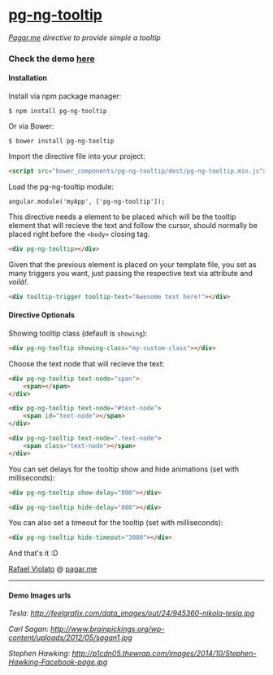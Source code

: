 # [pg-ng-tooltip](http://pagarme.github.io/pg-ng-tooltip/)
*[Pagar.me](http://pagar.me) directive to provide simple a tooltip*

### Check the demo [here](http://pagarme.github.io/pg-ng-tooltip/)

#### Installation

Install via npm package manager:
```
$ npm install pg-ng-tooltip
```

Or via Bower:
```
$ bower install pg-ng-tooltip
```

Import the directive file into your project:
```html
<script src="bower_components/pg-ng-tooltip/dest/pg-ng-tooltip.min.js"></script>
```

Load the pg-ng-tooltip module:
```javscript
angular.module('myApp', ['pg-ng-tooltip']);
```


This directive needs a element to be placed which will be the tooltip element that will recieve the text and follow the cursor, should normally be placed right before the `<body>` closing tag.
```html
<div pg-ng-tooltip></div>
```

Given that the previous element is placed on your template file, you set as many triggers you want, just passing the respective text via attribute and *voilà!*.
```html
<div tooltip-trigger tooltip-text="Awesome text here!"></div>
```

#### Directive Optionals

Showing tooltip class (default is `showing`):
```html
<div pg-ng-tooltip showing-class="my-custom-class"></div>
```

Choose the text node that will recieve the text:
```html
<div pg-ng-tooltip text-node="span">
	<span></span>
</div>

<div pg-ng-tooltip text-node="#text-node">
	<span id="text-node"></span>
</div>

<div pg-ng-tooltip text-node=".text-node">
	<span class="text-node"></span>
</div>
```

You can set delays for the tooltip show and hide animations (set with milliseconds):
```html
<div pg-ng-tooltip show-delay="800"></div>

<div pg-ng-tooltip hide-delay="800"></div>
```

You can also set a timeout for the tooltip (set with milliseconds):
```html
<div pg-ng-tooltip hide-timeout="3000"></div>
```

And that's it :D

[Rafael Violato](http://rviolato.com) @ [pagar.me](http://pagar.me)



---

#### Demo Images urls


*Tesla: http://feelgrafix.com/data_images/out/24/945360-nikola-tesla.jpg*

*Carl Sagan: http://www.brainpickings.org/wp-content/uploads/2012/05/sagan1.jpg*

*Stephen Hawking: http://p1cdn05.thewrap.com/images/2014/10/Stephen-Hawking-Facebook-page.jpg*
